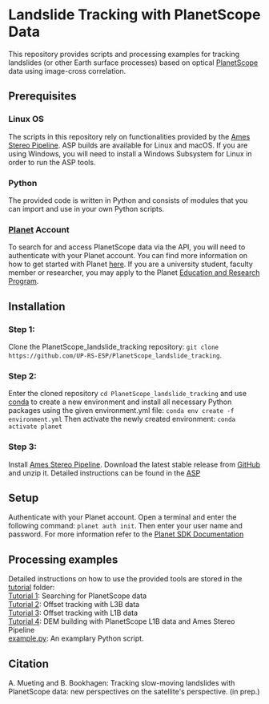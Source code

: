 # Landslide Tracking with PlanetScope Data 

This repository provides scripts and processing examples for tracking landslides (or other Earth surface processes) based on optical [PlanetScope](https://developers.planet.com/docs/data/planetscope/) data using image-cross correlation. 

## Prerequisites
### Linux OS
The scripts in this repository rely on functionalities provided by the [Ames Stereo Pipeline](https://stereopipeline.readthedocs.io/en/latest/index.html). ASP builds are available for Linux and macOS. If you are using Windows, you will need to install a Windows Subsystem for Linux in order to run the ASP tools.
### Python
The provided code is written in Python and consists of modules that you can import and use in your own Python scripts.
### [Planet](https://www.planet.com/) Account
To search for and access PlanetScope data via the API, you will need to authenticate with your Planet account. You can find more information on how to get started with Planet [here](https://www.planet.com/get-started/). If you are a university student, faculty member or researcher, you may apply to the Planet [Education and Research Program](https://www.planet.com/markets/education-and-research/).

## Installation 

### Step 1: 
Clone the PlanetScope_landslide_tracking repository: `git clone https://github.com/UP-RS-ESP/PlanetScope_landslide_tracking`.
### Step 2: 
Enter the cloned repository `cd PlanetScope_landslide_tracking` and use [conda](https://conda.io/projects/conda/en/latest/index.html) to create a new environment and install all necessary Python packages using the given environment.yml file: `conda env create -f environment.yml` 
Then activate the newly created environment: `conda activate planet`
### Step 3: 
Install [Ames Stereo Pipeline](https://stereopipeline.readthedocs.io/en/latest/index.html). Download the latest stable release from [GitHub](https://github.com/NeoGeographyToolkit/StereoPipeline/releases) and unzip it. Detailed instructions can be found in the [ASP](https://stereopipeline.readthedocs.io/en/latest/installation.html)

## Setup
Authenticate with your Planet account. Open a terminal and enter the following command: `planet auth init`. Then enter your user name and password. For more information refer to the [Planet SDK Documentation](https://planet-sdk-for-python-v2.readthedocs.io/en/latest/get-started/quick-start-guide/#step-4-sign-on-to-your-account)

## Processing examples

Detailed instructions on how to use the provided tools are stored in the [tutorial](./tutorial) folder:\
[Tutorial 1](./tutorial/Tutorial1_Data_Search.md): Searching for PlanetScope data\
[Tutorial 2](./tutorial/Tutorial2_Offset_Tracking_L3B.md): Offset tracking with L3B data\
[Tutorial 3](./tutorial/Tutorial3_Offset_Tracking_L1B.md): Offset tracking with L1B data\
[Tutorial 4](./tutorial/Tutorial4_DEM_Building.md): DEM building with PlanetScope L1B data and Ames Stereo Pipeline\
[example.py](./tutorial/example.py): An examplary Python script.

## Citation

A. Mueting and B. Bookhagen: Tracking slow-moving landslides with PlanetScope data: new perspectives on the satellite's perspective. (in prep.)

